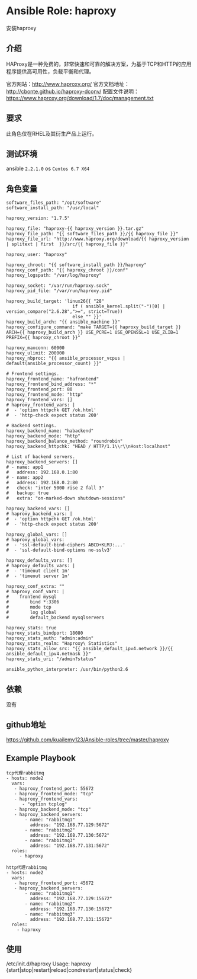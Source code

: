 # Ansible Role: haproxy

安装haproxy

## 介绍
HAProxy是一种免费的，非常快速和可靠的解决方案，为基于TCP和HTTP的应用程序提供高可用性，负载平衡和代理。

官方网站：http://www.haproxy.org/
官方文档地址：http://cbonte.github.io/haproxy-dconv/
配置文件说明：https://www.haproxy.org/download/1.7/doc/management.txt

## 要求

此角色仅在RHEL及其衍生产品上运行。

## 测试环境

ansible `2.2.1.0`
os `Centos 6.7 X64`

## 角色变量
    software_files_path: "/opt/software"
    software_install_path: "/usr/local"

    haproxy_version: "1.7.5"

    haproxy_file: "haproxy-{{ haproxy_version }}.tar.gz"
    haproxy_file_path: "{{ software_files_path }}/{{ haproxy_file }}"
    haproxy_file_url: "http://www.haproxy.org/download/{{ haproxy_version | splitext | first  }}/src/{{ haproxy_file }}"

    haproxy_user: "haproxy"

    haproxy_chroot: "{{ software_install_path }}/haproxy"
    haproxy_conf_path: "{{ haproxy_chroot }}/conf"
    haproxy_logspath: "/var/log/haproxy"

    haproxy_socket: "/var/run/haproxy.sock"
    haproxy_pid_file: "/var/run/haproxy.pid"

    haproxy_build_target: 'linux26{{ "28"
                             if ( ansible_kernel.split("-")[0] | version_compare("2.6.28",">=", strict=True))
                             else "" }}'
    haproxy_build_arch: "{{ ansible_machine }}"
    haproxy_configure_command: "make TARGET={{ haproxy_build_target }} ARCH={{ haproxy_build_arch }} USE_PCRE=1 USE_OPENSSL=1 USE_ZLIB=1 PREFIX={{ haproxy_chroot }}"

    haproxy_maxconn: 60000
    haproxy_ulimit: 200000
    haproxy_nbproc: "{{ ansible_processor_vcpus | default(ansible_processor_count) }}"

    # Frontend settings.
    haproxy_frontend_name: "hafrontend"
    haproxy_frontend_bind_address: "*"
    haproxy_frontend_port: 80
    haproxy_frontend_mode: "http"
    haproxy_frontend_vars: []
    # haproxy_frontend_vars: |
    #  - 'option httpchk GET /ok.html'
    #  - 'http-check expect status 200'

    # Backend settings.
    haproxy_backend_name: "habackend"
    haproxy_backend_mode: "http"
    haproxy_backend_balance_method: "roundrobin"
    haproxy_backend_httpchk: "HEAD / HTTP/1.1\\r\\nHost:localhost"

    # List of backend servers.
    haproxy_backend_servers: []
    # - name: app1
    #   address: 192.168.0.1:80
    # - name: app2
    #   address: 192.168.0.2:80
    #   check: "inter 5000 rise 2 fall 3"
    #   backup: true
    #   extra: "on-marked-down shutdown-sessions"
      
    haproxy_backend_vars: []
    # haproxy_backend_vars: |
    #  - 'option httpchk GET /ok.html'
    #  - 'http-check expect status 200'

    haproxy_global_vars: []
    # haproxy_global_vars:
    #  - 'ssl-default-bind-ciphers ABCD+KLMJ:...'
    #  - 'ssl-default-bind-options no-sslv3'
          
    haproxy_defaults_vars: []
    # haproxy_defaults_vars: |
    #  - 'timeout client 1m'
    #  - 'timeout server 1m'

    haproxy_conf_extra: ""
    # haproxy_conf_vars: |
    #    frontend mysql
    #        bind *:3306
    #        mode tcp
    #        log global
    #        default_backend mysqlservers

    haproxy_stats: true
    haproxy_stats_bindport: 18080
    haproxy_stats_auth: "admin:admin"
    haproxy_stats_realm: "Haproxy\ Statistics"
    haproxy_stats_allow_src: "{{ ansible_default_ipv4.network }}/{{ ansible_default_ipv4.netmask }}"
    haproxy_stats_uri: "/admin?status"

    ansible_python_interpreter: /usr/bin/python2.6

## 依赖

没有

## github地址
https://github.com/kuailemy123/Ansible-roles/tree/master/haproxy

## Example Playbook
    tcp代理rabbitmq
    - hosts: node2
      vars:
       - haproxy_frontend_port: 55672
       - haproxy_frontend_mode: "tcp"
       - haproxy_frontend_vars:
          - "option tcplog"
       - haproxy_backend_mode: "tcp"
       - haproxy_backend_servers:
           - name: "rabbitmq1"
             address: "192.168.77.129:5672"
           - name: "rabbitmq2"
             address: "192.168.77.130:5672"
           - name: "rabbitmq3"
             address: "192.168.77.131:5672"
      roles:
         - haproxy
         
    http代理rabbitmq
    - hosts: node2
      vars:
       - haproxy_frontend_port: 45672
       - haproxy_backend_servers:
           - name: "rabbitmq1"
             address: "192.168.77.129:15672"
           - name: "rabbitmq2"
             address: "192.168.77.130:15672"
           - name: "rabbitmq3"
             address: "192.168.77.131:15672"
      roles:
        - haproxy

## 使用
/etc/init.d/haproxy
Usage: haproxy {start|stop|restart|reload|condrestart|status|check}
